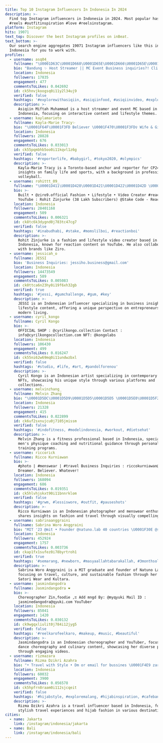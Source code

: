 ```yaml
---
title: Top 10 Instagram Influencers In Indonesia In 2024
description: >-
  Find top Instagram influencers in Indonesia in 2024. Most popular hashtags:
  #reels #outfitinspiration #love #reelsinstagram.
platform: Instagram
hits: 19071
text_top: Discover the best Instagram profiles on inBeat.
text_bottom: >-
  Our search engine aggregates 19071 Instagram influencers like this in
  Indonesia for you to work with.
profiles:
  - username: asq04_
    fullname: "\U0001D63C\U0001D668\U0001D65E\U0001D666\U0001D65E\U0001D65E\U0001D663 \U0001D648\U0001D65E\U0001D65B\U0001D669\U0001D656\U0001D65D \U0001D648\U0001D66A\U0001D65D\U0001D656\U0001D662\U0001D662\U0001D656\U0001D659   아시 친"
    bio: "Bandung ✨ Host Streamer || MC Event Business inquiries?! Click\U0001F447\U0001F3FC"
    location: Indonesia
    followers: 17835
    engagement: 477
    commentsToLikes: 0.042692
    id: ck5hnvjkoogsq0i11y2l34uj9
    verified: false
    hashtags: '#explorewithasiqiin, #asiqiinfood, #asiqiinvideo, #explorebanyuwangi'
    description: >-
      Asiqiin Miftah Muhammad is a host streamer and event MC based in Bandung,
      Indonesia, focusing on interactive content and lifestyle themes.
  - username: kaylamarieto
    fullname: Kayla-Marie Tracy✨
    bio: "\U0001F64F\U0001F3FD Believer \U0001F470\U0001F3FD‍♀️ Wife & Girl Mom \U0001F4FA Anchor/Reporter @cp24breakingnews \U0001F4CD Toronto / #HamOnt \U0001F393 Grambling Alumni #AKA \U0001F3D0 Former VB Pro"
    location: Indonesia
    followers: 28828
    engagement: 676
    commentsToLikes: 0.033013
    id: ck55pqmbhb5oo0i11kqvl1z6g
    verified: false
    hashtags: '#reporterlife, #babygirl, #tokyo2020, #olympics'
    description: >-
      Kayla-Marie Tracy is a Toronto-based anchor and reporter for CP24, sharing
      insights on family life and sports, with a background in professional
      volleyball.
  - username: rohittt_09_
    fullname: "\U0001D411\U0001D428\U0001D421\U0001D422\U0001D42D \U0001D419\U0001D422\U0001D427\U0001D423\U0001D42E\U0001D42B\U0001D424\U0001D41E \U0001F1EE\U0001F1F3"
    bio: >-
      Built • @ziro9.official Fashion • Lifestyle • Video Creator #reactionboi
      YouTube : Rohit Zinjurke (38 Lakh Subscribers) @Stake Code - Reactionboi09
    location: Indonesia
    followers: 28401168
    engagement: 509
    commentsToLikes: 0.006321
    id: ck8tc6k3dygnd0j783tc47cg7
    verified: false
    hashtags: '#inabudhabi, #stake, #momslilboi, #reactionboi'
    description: >-
      Rohit Zinjurke is a fashion and lifestyle video creator based in
      Indonesia, known for reaction content on YouTube. He also collaborates
      with brands like Ziro.
  - username: jessicah_o
    fullname: JESSI
    bio: 'Business Inquiries: jessiho.business@gmail.com'
    location: Indonesia
    followers: 14473549
    engagement: 589
    commentsToLikes: 0.005083
    id: ck0ttca6n23hy0i19f6xh32gb
    verified: true
    hashtags: '#jessi, #gumchallenge, #gum, #key'
    description: >-
      JESSI is an Indonesian influencer specializing in business insights and
      lifestyle content, offering a unique perspective on entrepreneurship and
      modern living.
  - username: cyril_kongo
    fullname: Cyril Kongo
    bio: >-
      OFFICIAL SHOP : @cyrilkongo.collection Contact :
      info@cyrilkongocollection.com NFT: @kongolabs
    location: Indonesia
    followers: 106430
    engagement: 499
    commentsToLikes: 0.016247
    id: ck55ni62w69mq0i11undwzbxl
    verified: false
    hashtags: '#studio, #life, #art, #pandolforenou'
    description: >-
      Cyril Kongo is an Indonesian artist specializing in contemporary art and
      NFTs, showcasing his unique style through various platforms and
      collections.
  - username: melvinzhang_
    fullname: Melvin Zhang
    bio: "\U0001D5DC\U0001D5D9\U0001D5D5\U0001D5D5 \U0001D5E0\U0001D5F2\U0001D5FB’\U0001D600 \U0001D5E3\U0001D5F5\U0001D606\U0001D600\U0001D5F6\U0001D5FE\U0001D602\U0001D5F2 | 27 \U0001F310 1 ON 1 @mzcoaching_ \U0001F9EC Team @rivalnutritionindonesia"
    location: Indonesia
    followers: 21328
    engagement: 415
    commentsToLikes: 0.022899
    id: ck6uf2sxnujcu0j7105jmissm
    verified: false
    hashtags: '#indofitness, #modelindonesia, #workout, #dietsehat'
    description: >-
      Melvin Zhang is a fitness professional based in Indonesia, specializing in
      men's physique coaching and nutritional guidance through personalized
      training programs.
  - username: riccorick
    fullname: Ricco Kurniawan
    bio: >-
      #photo | #menswear | #travel Business Inquiries : riccokurniawan@yahoo.com
      Dreamer. Believer. Whatever!
    location: Indonesia
    followers: 168094
    engagement: 686
    commentsToLikes: 0.019351
    id: ck5hlvhjskxt90i11bnnrklom
    verified: false
    hashtags: '#grwm, #lessiswore, #outfit, #pauseshots'
    description: >-
      Ricco Kurniawan is an Indonesian photographer and menswear enthusiast who
      shares insights on fashion and travel through visually compelling content.
  - username: sabrinaanggraini
    fullname: Sabrina Woro Anggraini
    bio: "MIT '23 @mit • Founder @natuno.lab 40 countries \U0001F30E @satori.wear @kultara.id TikTok: sabrinaanggraini26 CP: +62 877-2888-3134 Link Product ⬇️"
    location: Indonesia
    followers: 452924
    engagement: 1757
    commentsToLikes: 0.003736
    id: ckap1fx1sufez0i78byrtroh1
    verified: true
    hashtags: '#semarang, #newborn, #masyaallahtabarakallah, #3monthsold'
    description: >-
      Sabrina Woro Anggraini is a MIT graduate and founder of Natuno Lab,
      focusing on travel, culture, and sustainable fashion through her brands
      Satori Wear and Kultara.
  - username: jasmindangodra
    fullname: Jasmindangodra ❤️
    bio: >-
      Choreographer Zin,foodie ,♊️ Add mngd By: @myqyuki Mail ID :
      jasminedangodra@qyuki.com YouTuber
    location: Indonesia
    followers: 85041
    engagement: 1420
    commentsToLikes: 0.030132
    id: ck9wgqxliulit0j784i12jyg5
    verified: false
    hashtags: '#reelkarofeelkaro, #makeup, #music, #beautiful'
    description: >-
      Jasmindangodra is an Indonesian choreographer and YouTuber, focusing on
      dance choreography and culinary content, showcasing her diverse passions
      through engaging videos.
  - username: rizmazara
    fullname: Rizma Dzikri Azahra
    bio: "• Travel with Style • Dm or email for bussines \U0001F4E9 zararizma@gmail.com \U0001F4CDBandung, Indonesia"
    location: Indonesia
    followers: 60032
    engagement: 3900
    commentsToLikes: 0.056578
    id: ck5hpfrn8raam0i112sjcqeit
    verified: false
    hashtags: '#hijabstyle, #exploremalang, #hijabinspiration, #cafebandung'
    description: >-
      Rizma Dzikri Azahra is a travel influencer based in Indonesia, focusing on
      stylish travel experiences and hijab fashion in various destinations.
cities:
  - name: Jakarta
    link: /instagram/indonesia/jakarta
  - name: Bali
    link: /instagram/indonesia/bali
---
```


